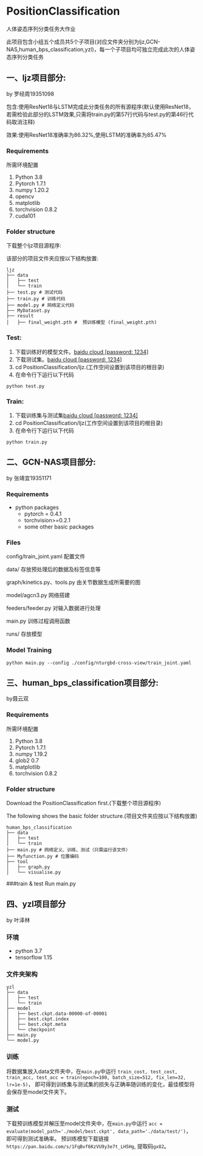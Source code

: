 # PositionClassification
人体姿态序列分类任务大作业

此项目包含小组五个成员共5个子项目(对应文件夹分别为ljz,GCN-NAS,human_bps_classification,yzl)，每一个子项目均可独立完成此次的人体姿态序列分类任务
## 一、ljz项目部分:

by 罗经周19351098

包含:使用ResNet18与LSTM完成此分类任务的所有源程序(默认使用ResNet18，若需检验此部分的LSTM效果,只需将train.py的第57行代码与test.py的第46行代码取消注释)

效果:使用ResNet18准确率为86.32%,使用LSTM的准确率为85.47%
### Requirements
所需环境配置
1. Python 3.8 
2. Pytorch 1.7.1
3. numpy 1.20.2
4. opencv
5. matplotlib
6. torchvision 0.8.2
7. cuda101

### Folder structure
下载整个ljz项目源程序:

该部分的项目文件夹应按以下结构放置:
```
ljz
├── data
│   ├── test
│   └── train
├── test.py # 测试代码
├── train.py # 训练代码
├── model.py # 网络定义代码
├── MyDataset.py
├── result
│   ├── final_weight.pth #  预训练模型 (final_weight.pth)
```
### Test: 
1) 下载训练好的模型文件。<a href="https://pan.baidu.com/s/1MNGYunvonFvSpZJLGCu19Q">baidu cloud [password: 1234]</a>
2) 下载测试集。<a href="https://pan.baidu.com/s/1gfiTziz4RCRHImRrG-EIPw">baidu cloud [password: 1234]</a>
3) cd PositionClassification/ljz.(工作空间设置到该项目的根目录)
4) 在命令行下运行以下代码
```
python test.py 
```

### Train: 
1) 下载训练集与测试集<a href="https://pan.baidu.com/s/1gfiTziz4RCRHImRrG-EIPw">baidu cloud [password: 1234]</a>
2) cd PositionClassification/ljz(工作空间设置到该项目的根目录)
3) 在命令行下运行以下代码
```
python train.py 
```
## 二、GCN-NAS项目部分:

by 张靖宜19351171
### Requirements
- python packages
  - pytorch = 0.4.1
  - torchvision>=0.2.1
  - some other basic packages
  

### Files

  config/train_joint.yaml              配置文件
  
  data/                                             存放预处理后的数据及标签信息等
  
  graph/kinetics.py、tools.py     由关节数据生成所需要的图
  
  model/agcn3.py                          网络搭建
  
  feeders/feeder.py                       对输入数据进行处理
  
  main.py                                        训练过程调用函数
  
  runs/                                             存放模型 

### Model Training 
`python main.py --config ./config/nturgbd-cross-view/train_joint.yaml`

## 三、human_bps_classification项目部分:

by聂云双
### Requirements
所需环境配置
1. Python 3.8 
2. Pytorch 1.7.1
3. numpy 1.19.2
4. glob2 0.7
5. matplotlib
6. torchvision 0.8.2

### Folder structure
Download the PositionClassification first.(下载整个项目源程序)

The following shows the basic folder structure.(项目文件夹应按以下结构放置)
```
human_bps_classification
├── data
│   ├── test
│   └── train
├── main.py # 网络定义、训练、测试（只需运行该文件）
├── Myfunction.py # 位置编码
├── tool
│   ├── graph.py
│   └── visualise.py
```
###train & test
Run main.py

## 四、yzl项目部分

by 叶泽林
### 环境
* python 3.7
* tensorflow 1.15
### 文件夹架构
```
yzl
├── data
│   ├── test
│   └── train
├── model
│   ├── best.ckpt.data-00000-of-00001
│   ├── best.ckpt.index
│   ├── best.ckpt.meta
│   └── checkpoint
├── main.py 
└── model.py
```
### 训练
将数据集放入data文件夹中，在```main.py```中运行
```train_cost, test_cost, train_acc, test_acc = train(epoch=100, batch_size=512, fix_len=32, lr=1e-5)```，
即可得到训练集与测试集的损失与正确率随训练的变化，最佳模型将会保存至model文件夹下。
### 测试
下载预训练模型并解压至model文件夹中，在```main.py```中运行
```acc = evaluate(model_path='./model/best.ckpt', data_path='./data/test/')```，
即可得到测试准确率。
预训练模型下载链接```https://pan.baidu.com/s/1FqBvf6KzVU9y3e7t_LH5Hg```, 提取码```gx82```。
